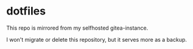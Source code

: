 # dotfiles

This repo is mirrored from my selfhosted gitea-instance.

I won't migrate or delete this repository, but it serves more as a backup.
